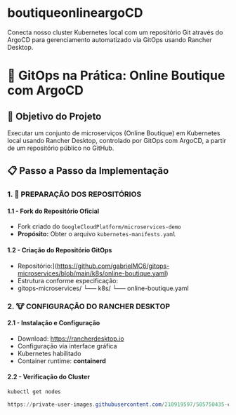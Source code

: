 # boutiqueonlineargoCD
Conecta nosso cluster Kubernetes local com um repositório Git através do ArgoCD para gerenciamento automatizado via GitOps usando Rancher Desktop.
# 🚀 GitOps na Prática: Online Boutique com ArgoCD

## 🎯 Objetivo do Projeto
Executar um conjunto de microserviços (Online Boutique) em Kubernetes local usando Rancher Desktop, controlado por GitOps com ArgoCD, a partir de um repositório público no GitHub.



## 📋 Passo a Passo da Implementação

### 1. 📁 PREPARAÇÃO DOS REPOSITÓRIOS

#### 1.1 - Fork do Repositório Oficial
- Fork criado do `GoogleCloudPlatform/microservices-demo`
- **Propósito:** Obter o arquivo `kubernetes-manifests.yaml`

#### 1.2 - Criação do Repositório GitOps
- Repositório:](https://github.com/gabrielMC6/gitops-microservices/blob/main/k8s/online-boutique.yaml)
- Estrutura conforme especificação:
- gitops-microservices/
└── k8s/
└── online-boutique.yaml


### 2. 🐮 CONFIGURAÇÃO DO RANCHER DESKTOP

#### 2.1 - Instalação e Configuração
- Download: https://rancherdesktop.io
- Configuração via interface gráfica
- Kubernetes habilitado
- Container runtime: **containerd**

#### 2.2 - Verificação do Cluster
```powershell
kubectl get nodes

https://private-user-images.githubusercontent.com/210919597/505750435-c360dbbf-f5eb-4af0-b2f2-f54c33f80653.png?jwt=eyJ0eXAiOiJKV1QiLCJhbGciOiJIUzI1NiJ9.eyJpc3MiOiJnaXRodWIuY29tIiwiYXVkIjoicmF3LmdpdGh1YnVzZXJjb250ZW50LmNvbSIsImtleSI6ImtleTUiLCJleHAiOjE3NjE1MDAwMzAsIm5iZiI6MTc2MTQ5OTczMCwicGF0aCI6Ii8yMTA5MTk1OTcvNTA1NzUwNDM1LWMzNjBkYmJmLWY1ZWItNGFmMC1iMmYyLWY1NGMzM2Y4MDY1My5wbmc_WC1BbXotQWxnb3JpdGhtPUFXUzQtSE1BQy1TSEEyNTYmWC1BbXotQ3JlZGVudGlhbD1BS0lBVkNPRFlMU0E1M1BRSzRaQSUyRjIwMjUxMDI2JTJGdXMtZWFzdC0xJTJGczMlMkZhd3M0X3JlcXVlc3QmWC1BbXotRGF0ZT0yMDI1MTAyNlQxNzI4NTBaJlgtQW16LUV4cGlyZXM9MzAwJlgtQW16LVNpZ25hdHVyZT05YTM1ZDkyMmE0NWIwNWQ4OWUzNzM4ZGM5M2ZkMmJkYjZjNDExOGM1YjAxY2FiZjA0Nzg1YTAxMzc2OTc2YjY3JlgtQW16LVNpZ25lZEhlYWRlcnM9aG9zdCJ9.FImO1czD04Eqco860HJrpxsWsTxPgCQxSqALafVexHA
